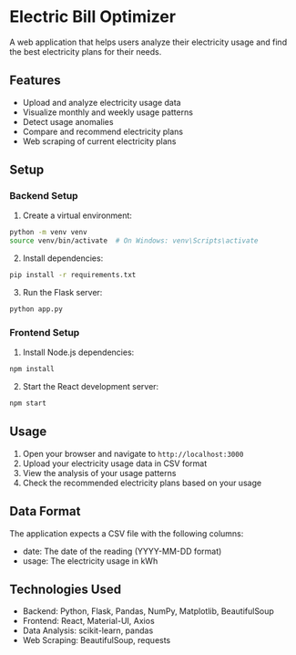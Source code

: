 # Electric Bill Optimizer

A web application that helps users analyze their electricity usage and find the best electricity plans for their needs.

## Features

- Upload and analyze electricity usage data
- Visualize monthly and weekly usage patterns
- Detect usage anomalies
- Compare and recommend electricity plans
- Web scraping of current electricity plans

## Setup

### Backend Setup

1. Create a virtual environment:
```bash
python -m venv venv
source venv/bin/activate  # On Windows: venv\Scripts\activate
```

2. Install dependencies:
```bash
pip install -r requirements.txt
```

3. Run the Flask server:
```bash
python app.py
```

### Frontend Setup

1. Install Node.js dependencies:
```bash
npm install
```

2. Start the React development server:
```bash
npm start
```

## Usage

1. Open your browser and navigate to `http://localhost:3000`
2. Upload your electricity usage data in CSV format
3. View the analysis of your usage patterns
4. Check the recommended electricity plans based on your usage

## Data Format

The application expects a CSV file with the following columns:
- date: The date of the reading (YYYY-MM-DD format)
- usage: The electricity usage in kWh

## Technologies Used

- Backend: Python, Flask, Pandas, NumPy, Matplotlib, BeautifulSoup
- Frontend: React, Material-UI, Axios
- Data Analysis: scikit-learn, pandas
- Web Scraping: BeautifulSoup, requests
